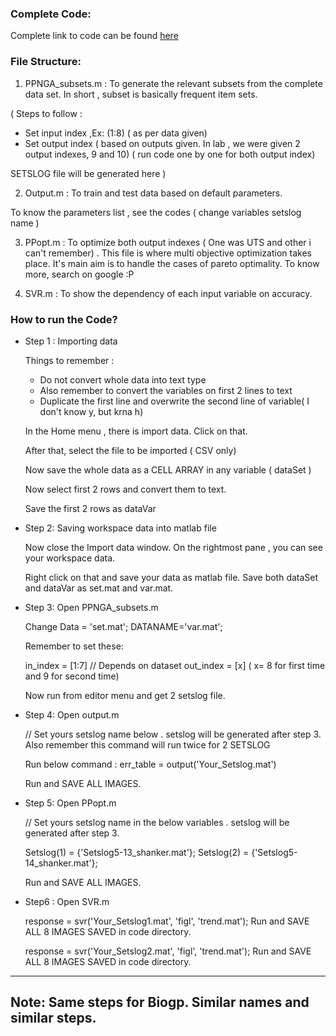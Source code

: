 ### Complete Code: 
Complete link to code can be found [here](https://drive.google.com/file/d/0ByNH8-pk8qJDYW96Y0dPdGUxdUpJc1EzT1RiNEFYLXgtMlFF/view)

### File Structure:
1. PPNGA_subsets.m : To generate the relevant subsets from the complete data set. In short , subset is basically frequent item sets.

( Steps to follow :

- Set input index ,Ex: (1:8) ( as per data given)
- Set output index ( based on outputs given. In lab , we were given 2 output indexes, 9 and 10) ( run code one by one for both output index)

SETSLOG file will be generated here )

2. Output.m : To train and test data based on default parameters. 

To know the parameters list , see the codes ( change variables setslog name )

3. PPopt.m : To optimize both output indexes ( One was UTS and other i can't remember) . This file is where multi objective optimization takes place. It's main aim is to handle the cases of pareto optimality. To know more, search on google :P

4. SVR.m : To show the dependency of each input variable on accuracy.

### How to run the Code?


* Step 1 : Importing data

    Things to remember :
    - Do not convert whole data into text type
    - Also remember to convert the variables on first 2 lines to text
    - Duplicate the first line and overwrite the second line of variable( I don't know y, but krna h)

    In the Home menu , there is import data. Click on that.

    After that, select the file to be imported ( CSV only)

    Now save the whole data as a CELL ARRAY in any variable ( dataSet )

    Now select first 2 rows and convert them to text.

    Save the first 2 rows as dataVar  

* Step 2: Saving workspace data into matlab file

    Now close the Import data window. On the rightmost pane , you can see your workspace data.

    Right click on that and save your data as matlab file. Save both dataSet and dataVar as set.mat and var.mat.

* Step 3: Open PPNGA_subsets.m

    Change
    Data = 'set.mat';
    DATANAME='var.mat';

    Remember to set these:

    in_index = [1:7] // Depends on dataset
    out_index = [x] ( x= 8 for first time and 9 for second time)

    Now run from editor menu and get 2 setslog file.

* Step 4: Open output.m

    // Set yours setslog name below . setslog will be generated after step 3. Also remember this command will run twice for 2 SETSLOG

    Run below command :
    err_table = output('Your_Setslog.mat')

    Run and SAVE ALL IMAGES.

* Step 5: Open PPopt.m

    // Set yours setslog name in the below variables . setslog will be generated after step 3.

    Setslog(1) = {'Setslog5-13_shanker.mat'};
    Setslog(2) = {'Setslog5-14_shanker.mat'};

    Run and SAVE ALL IMAGES.

* Step6 : Open SVR.m

    response = svr('Your_Setslog1.mat', 'figl', 'trend.mat');
    Run and SAVE ALL 8 IMAGES SAVED in code directory.

    response = svr('Your_Setslog2.mat', 'figl', 'trend.mat');
    Run and SAVE ALL 8 IMAGES SAVED in code directory.

-----------------------------------------------------------------------------------
Note: Same steps for Biogp. Similar names and similar steps.
----------------------------------------------------------------------------------- 


